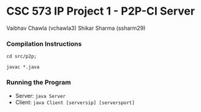 # CSC 573 IP Project 1 - P2P-CI Server
Vaibhav Chawla (vchawla3)
Shikar Sharma (ssharm29)

### Compilation Instructions
`cd src/p2p;`

`javac *.java`

### Running the Program
* Server: `java Server`
* Client: `java Client [serversip] [serversport]`
